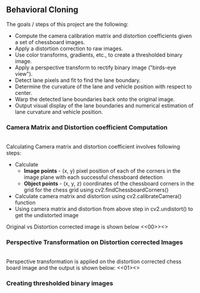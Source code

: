 <h2>Behavioral Cloning</h2>

The goals / steps of this project are the following:
  * Compute the camera calibration matrix and distortion coefficients given a set of chessboard images.
  * Apply a distortion correction to raw images.
  * Use color transforms, gradients, etc., to create a thresholded binary image.
  * Apply a perspective transform to rectify binary image ("birds-eye view").
  * Detect lane pixels and fit to find the lane boundary.
  * Determine the curvature of the lane and vehicle position with respect to center.
  * Warp the detected lane boundaries back onto the original image.
  * Output visual display of the lane boundaries and numerical estimation of lane curvature and vehicle position.

<h3>Camera Matrix and Distortion coefficient Computation </h3><br>
Calculating Camera matrix and distortion coefficient involves following steps:<br>

  * Calculate 
    * <b>Image points</b> - (x, y) pixel position of each of the corners in the image plane with each successful chessboard detection
    * <b>Object points</b> -  (x, y, z) coordinates of the chessboard corners in the grid for the chess grid using cv2.findChessboardCorners()
  * Calculate camera matrix and distortion using cv2.calibrateCamera() function
  * Using camera matrix and distortion from above step in cv2.undistort() to get the undistorted image
 
 Original vs Distortion corrected image is shown below
 <<00>><<INSERT IMAGE HERE>>
 
 <h3>Perspective Transformation on Distortion corrected Images</h3><br>
 Perspective transformation is applied on the distortion corrected chess board image and the output is shown below:
 <<01><<INSERT IMAGE HERE>>
 
 <h3>Creating thresholded binary images</h3>
 
 
